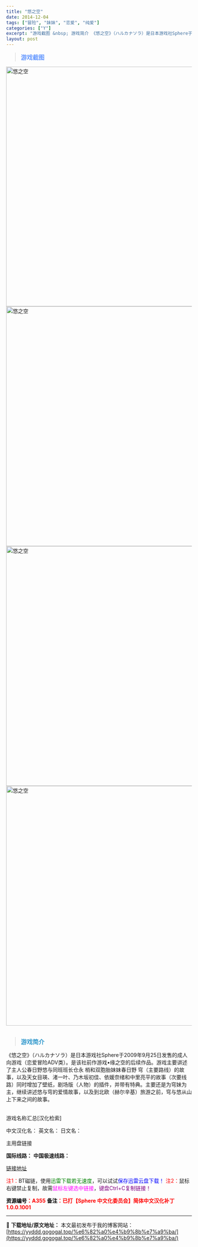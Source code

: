 ```yaml
---
title: "悠之空"
date: 2014-12-04
tags: ["冒险", "妹妹", "恋爱", "纯爱"]
categories: ["Y"]
excerpt: "游戏截图 &nbsp; 游戏简介 《悠之空》（ハルカナソラ）是日本游戏社Sphere于2009年9月25日发售的成人向游戏（恋爱冒险ADV类）。是该社前作游戏•缘之空的后续作品。游戏主要讲述了主人公春日野悠与同班班长仓永 梢和双胞胎妹妹春日野 穹（主要路线）的故事，以及天女目瑛、渚一叶、乃木坂初佳、&hellip;"
layout: post
---
```


<div>
<blockquote><b><span style="font-size: 12pt; color: #6699ff;">游戏截图</span></b></blockquote>
<div><img title="点击放大" src="https://yyddd.gogogal.top/wp-content/uploads/2025/04/20250430_681202fbf0b14.webp" alt="悠之空" width="650" /></div>
<div><img title="点击放大" src="https://yyddd.gogogal.top/wp-content/uploads/2025/04/20250430_681202fe11d15.webp" alt="悠之空" width="650" /></div>
<div><img title="点击放大" src="https://yyddd.gogogal.top/wp-content/uploads/2025/04/20250430_681202ff42ddd.webp" alt="悠之空" width="650" /></div>
<div><img title="点击放大" src="https://yyddd.gogogal.top/wp-content/uploads/2025/04/20250430_681203011d66a.webp" alt="悠之空" width="650" /></div>
&nbsp;
<blockquote><b><span style="font-size: 12pt; color: #3399cc;">游戏简介</span></b></blockquote>
<div>《悠之空》（ハルカナソラ）是日本游戏社Sphere于2009年9月25日发售的成人向游戏（恋爱冒险ADV类）。是该社前作游戏•缘之空的后续作品。游戏主要讲述了主人公春日野悠与同班班长仓永 梢和双胞胎妹妹春日野 穹（主要路线）的故事，以及天女目瑛、渚一叶、乃木坂初佳、依媛奈绪和中里亮平的故事（次要线路）同时增加了壁纸，剧场版（人物）的插件，并带有特典。主要还是为穹妹为主，继续讲述悠与穹的爱情故事，以及到北欧（赫尔辛基）旅游之前，穹与悠从山上下来之间的故事。</div>
&nbsp;

游戏名称汇总[汉化检索]

中文汉化名：
英文名：
日文名：
</div>
<div class="panel panel-primary">
<div class="panel-heading">主用盘链接</div>
<div class="panel-body">

<b>国际线路：</b>
<b>中国极速线路：</b>

<!--wechatfans start-->

<a href="https://pan.xunlei.com/s/VOSbRkDl69aHQQdfRbUeUhCcA1?pwd=58h9#">链接地址</a>

<!--wechatfans end-->
<span style="color: #ff0000;">注1：</span>BT磁链，使用<span style="color: #008000;">迅雷下载若无速度</span>，可以试试<span style="color: #0000ff;">保存迅雷云盘下载！</span>
<span style="color: #ff0000;">注2：</span>鼠标右键禁止复制，故需<span style="color: #ff00ff;">鼠标左键选中链接</span>，<span style="color: #800080;">键盘Ctrl+C复制链接！</span>

</div>
<div class="panel-footer"><span style="color: #ff0000;"><b><span style="color: #000000;">资源编号</span>：A355</b></span>
<span style="color: #ff0000;"><b><span style="color: #000000;">备注</span>：已打【Sphere 中文化委员会】简体中文汉化补丁 1.0.0.1001</b></span></div>
</div>

---
📖 **下载地址/原文地址：** 本文最初发布于我的博客网站：[https://yyddd.gogogal.top/%e6%82%a0%e4%b9%8b%e7%a9%ba/](https://yyddd.gogogal.top/%e6%82%a0%e4%b9%8b%e7%a9%ba/)
